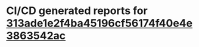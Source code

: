 # CI/CD generated reports for [313ade1e2f4ba45196cf56174f40e4e3863542ac](https://github.com/hydephp/develop/commit/313ade1e2f4ba45196cf56174f40e4e3863542ac)
